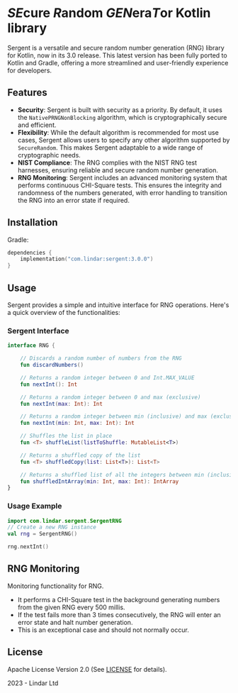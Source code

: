 # *SE*cure *R*andom *GEN*era*T*or Kotlin library

Sergent is a versatile and secure random number generation (RNG) library for Kotlin, now in its 3.0 release. This latest version has been fully ported to Kotlin and Gradle, offering a more streamlined and user-friendly experience for developers.

## Features

- **Security**: Sergent is built with security as a priority. By default, it uses the `NativePRNGNonBlocking` algorithm, which is cryptographically secure and efficient.
- **Flexibility**: While the default algorithm is recommended for most use cases, Sergent allows users to specify any other algorithm supported by `SecureRandom`. This makes Sergent adaptable to a wide range of cryptographic needs.
- **NIST Compliance**: The RNG complies with the NIST RNG test harnesses, ensuring reliable and secure random number generation.
- **RNG Monitoring**: Sergent includes an advanced monitoring system that performs continuous CHI-Square tests. This ensures the integrity and randomness of the numbers generated, with error handling to transition the RNG into an error state if required.

## Installation

Gradle:

```kotlin
dependencies {
    implementation("com.lindar:sergent:3.0.0")
}
```

## Usage

Sergent provides a simple and intuitive interface for RNG operations. Here's a quick overview of the functionalities:

### Sergent Interface
```kotlin
interface RNG {

    // Discards a random number of numbers from the RNG
    fun discardNumbers()

    // Returns a random integer between 0 and Int.MAX_VALUE
    fun nextInt(): Int

    // Returns a random integer between 0 and max (exclusive)
    fun nextInt(max: Int): Int

    // Returns a random integer between min (inclusive) and max (exclusive)
    fun nextInt(min: Int, max: Int): Int

    // Shuffles the list in place
    fun <T> shuffleList(listToShuffle: MutableList<T>)

    // Returns a shuffled copy of the list
    fun <T> shuffledCopy(list: List<T>): List<T>

    // Returns a shuffled list of all the integers between min (inclusive) and max (inclusive also)
    fun shuffledIntArray(min: Int, max: Int): IntArray
}
```

### Usage Example

```kotlin
import com.lindar.sergent.SergentRNG
// Create a new RNG instance
val rng = SergentRNG()

rng.nextInt()
```

## RNG Monitoring

Monitoring functionality for RNG.

* It performs a CHI-Square test in the background generating numbers from the given RNG every 500 millis.
* If the test fails more than 3 times consecutively, the RNG will enter an error state and halt number generation.
* This is an exceptional case and should not normally occur.


## License
Apache License Version 2.0 (See [LICENSE](LICENSE) for details).

2023 - Lindar Ltd

